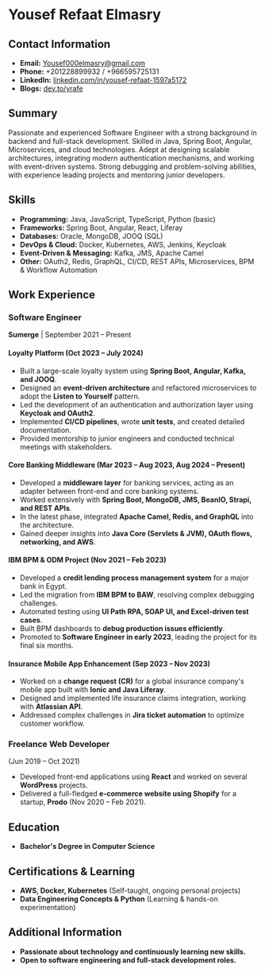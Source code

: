 # Yousef Refaat Elmasry

## Contact Information
- **Email:** Yousef000elmasry@gmail.com  
- **Phone:** +201228899932 / +966595725131  
- **LinkedIn:** [linkedin.com/in/yousef-refaat-1597a5172](https://www.linkedin.com/in/yousef-refaat-1597a5172/)  
- **Blogs:** [dev.to/yrafe](https://dev.to/yrafe)  

## Summary
Passionate and experienced Software Engineer with a strong background in backend and full-stack development. Skilled in Java, Spring Boot, Angular, Microservices, and cloud technologies. Adept at designing scalable architectures, integrating modern authentication mechanisms, and working with event-driven systems. Strong debugging and problem-solving abilities, with experience leading projects and mentoring junior developers.

## Skills
- **Programming:** Java, JavaScript, TypeScript, Python (basic)
- **Frameworks:** Spring Boot, Angular, React, Liferay
- **Databases:** Oracle, MongoDB, JOOQ (SQL)
- **DevOps & Cloud:** Docker, Kubernetes, AWS, Jenkins, Keycloak
- **Event-Driven & Messaging:** Kafka, JMS, Apache Camel
- **Other:** OAuth2, Redis, GraphQL, CI/CD, REST APIs, Microservices, BPM & Workflow Automation

## Work Experience

### **Software Engineer**  
**Sumerge** | September 2021 – Present  

#### **Loyalty Platform (Oct 2023 – July 2024)**
- Built a large-scale loyalty system using **Spring Boot, Angular, Kafka, and JOOQ**.
- Designed an **event-driven architecture** and refactored microservices to adopt the **Listen to Yourself** pattern.
- Led the development of an authentication and authorization layer using **Keycloak and OAuth2**.
- Implemented **CI/CD pipelines**, wrote **unit tests**, and created detailed documentation.
- Provided mentorship to junior engineers and conducted technical meetings with stakeholders.

#### **Core Banking Middleware (Mar 2023 – Aug 2023, Aug 2024 – Present)**
- Developed a **middleware layer** for banking services, acting as an adapter between front-end and core banking systems.
- Worked extensively with **Spring Boot, MongoDB, JMS, BeanIO, Strapi, and REST APIs**.
- In the latest phase, integrated **Apache Camel, Redis, and GraphQL** into the architecture.
- Gained deeper insights into **Java Core (Servlets & JVM), OAuth flows, networking, and AWS**.

#### **IBM BPM & ODM Project (Nov 2021 – Feb 2023)**
- Developed a **credit lending process management system** for a major bank in Egypt.
- Led the migration from **IBM BPM to BAW**, resolving complex debugging challenges.
- Automated testing using **UI Path RPA, SOAP UI, and Excel-driven test cases**.
- Built BPM dashboards to **debug production issues efficiently**.
- Promoted to **Software Engineer in early 2023**, leading the project for its final six months.

#### **Insurance Mobile App Enhancement (Sep 2023 – Nov 2023)**
- Worked on a **change request (CR)** for a global insurance company's mobile app built with **Ionic and Java Liferay**.
- Designed and implemented life insurance claims integration, working with **Atlassian API**.
- Addressed complex challenges in **Jira ticket automation** to optimize customer workflow.

### **Freelance Web Developer**  
(Jun 2019 – Oct 2021)  
- Developed front-end applications using **React** and worked on several **WordPress** projects.
- Delivered a full-fledged **e-commerce website using Shopify** for a startup, **Prodo** (Nov 2020 – Feb 2021).

## Education
- **Bachelor's Degree in Computer Science**  

## Certifications & Learning
- **AWS, Docker, Kubernetes** (Self-taught, ongoing personal projects)
- **Data Engineering Concepts & Python** (Learning & hands-on experimentation)

## Additional Information
- **Passionate about technology and continuously learning new skills.**
- **Open to software engineering and full-stack development roles.**
